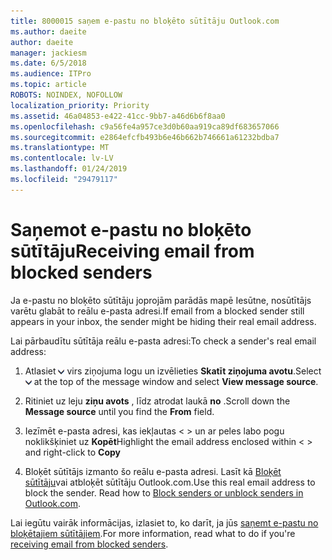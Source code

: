 ```yaml
---
title: 8000015 saņem e-pastu no bloķēto sūtītāju Outlook.com
ms.author: daeite
author: daeite
manager: jackiesm
ms.date: 6/5/2018
ms.audience: ITPro
ms.topic: article
ROBOTS: NOINDEX, NOFOLLOW
localization_priority: Priority
ms.assetid: 46a04853-e422-41cc-9bb7-a46d6b6f8aa0
ms.openlocfilehash: c9a56fe4a957ce3d0b60aa919ca89df683657066
ms.sourcegitcommit: e2864efcfb493b6e46b662b746661a61232bdba7
ms.translationtype: MT
ms.contentlocale: lv-LV
ms.lasthandoff: 01/24/2019
ms.locfileid: "29479117"
---
```

# <a name="receiving-email-from-blocked-senders"></a><span data-ttu-id="7ca34-102">Saņemot e-pastu no bloķēto sūtītāju</span><span class="sxs-lookup"><span data-stu-id="7ca34-102">Receiving email from blocked senders</span></span>

<span data-ttu-id="7ca34-103">Ja e-pastu no bloķēto sūtītāju joprojām parādās mapē Iesūtne, nosūtītājs varētu glabāt to reālu e-pasta adresi.</span><span class="sxs-lookup"><span data-stu-id="7ca34-103">If email from a blocked sender still appears in your inbox, the sender might be hiding their real email address.</span></span>
  
<span data-ttu-id="7ca34-104">Lai pārbaudītu sūtītāja reālu e-pasta adresi:</span><span class="sxs-lookup"><span data-stu-id="7ca34-104">To check a sender's real email address:</span></span>
  
1. <span data-ttu-id="7ca34-105">Atlasiet ![vairāk darbības](media/11884972-7ebb-4afe-8b50-63efefb7cca8.png) virs ziņojuma logu un izvēlieties **Skatīt ziņojuma avotu**.</span><span class="sxs-lookup"><span data-stu-id="7ca34-105">Select ![More actions](media/11884972-7ebb-4afe-8b50-63efefb7cca8.png) at the top of the message window and select **View message source**.</span></span>
    
2. <span data-ttu-id="7ca34-106">Ritiniet uz leju **ziņu avots** , līdz atrodat laukā **no** .</span><span class="sxs-lookup"><span data-stu-id="7ca34-106">Scroll down the **Message source** until you find the **From** field.</span></span> 
    
3. <span data-ttu-id="7ca34-107">Iezīmēt e-pasta adresi, kas iekļautas \< \> un ar peles labo pogu noklikšķiniet uz **Kopēt**</span><span class="sxs-lookup"><span data-stu-id="7ca34-107">Highlight the email address enclosed within \< \> and right-click to **Copy**</span></span>
    
4. <span data-ttu-id="7ca34-p101">Bloķēt sūtītājs izmanto šo reālu e-pasta adresi. Lasīt kā [Bloķēt sūtītāju](https://support.office.com/article/afba1c94-77bb-4f50-8b85-057cf52f4d5e.aspx)vai atbloķēt sūtītāju Outlook.com.</span><span class="sxs-lookup"><span data-stu-id="7ca34-p101">Use this real email address to block the sender. Read how to [Block senders or unblock senders in Outlook.com](https://support.office.com/article/afba1c94-77bb-4f50-8b85-057cf52f4d5e.aspx).</span></span>
    
<span data-ttu-id="7ca34-110">Lai iegūtu vairāk informācijas, izlasiet to, ko darīt, ja jūs [saņemt e-pastu no bloķētajiem sūtītājiem](https://go.microsoft.com/fwlink/p/?linkid=2002011&amp;clcid=0x409).</span><span class="sxs-lookup"><span data-stu-id="7ca34-110">For more information, read what to do if you're [receiving email from blocked senders](https://go.microsoft.com/fwlink/p/?linkid=2002011&amp;clcid=0x409).</span></span>
  

